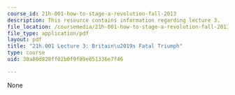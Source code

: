 ```yaml
---
course_id: 21h-001-how-to-stage-a-revolution-fall-2013
description: This resource contains information regarding lecture 3.
file_location: /coursemedia/21h-001-how-to-stage-a-revolution-fall-2013/30a80d828ff02b0f9f89e051336e7f46_MIT21H_001F13_lec_03.pdf
file_type: application/pdf
layout: pdf
title: "21h.001 Lecture 3: Britain\u2019s Fatal Triumph"
type: course
uid: 30a80d828ff02b0f9f89e051336e7f46

---
```

None